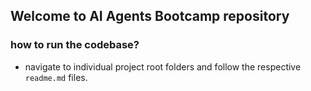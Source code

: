 ## Welcome to AI Agents Bootcamp repository

### how to run the codebase?
- navigate to individual project root folders and follow the respective `readme.md` files.
